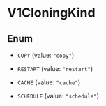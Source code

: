 

# V1CloningKind

## Enum


* `COPY` (value: `"copy"`)

* `RESTART` (value: `"restart"`)

* `CACHE` (value: `"cache"`)

* `SCHEDULE` (value: `"schedule"`)



